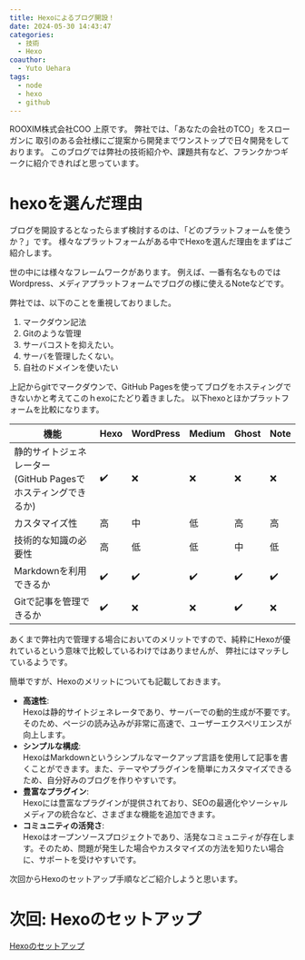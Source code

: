 ```yaml
---
title: Hexoによるブログ開設！
date: 2024-05-30 14:43:47
categories: 
  - 技術
  - Hexo
coauthor:
  - Yuto Uehara
tags:
  - node
  - hexo
  - github
---
```

ROOXIM株式会社COO 上原です。
弊社では、「あなたの会社のTCO」をスローガンに
取引のある会社様にご提案から開発までワンストップで日々開発をしております。
このブログでは弊社の技術紹介や、課題共有など、フランクかつギークに紹介できればと思っています。
<!-- more -->

# hexoを選んだ理由
ブログを開設するとなったらまず検討するのは、「どのプラットフォームを使うか？」です。
様々なプラットフォームがある中でHexoを選んだ理由をまずはご紹介します。

世の中には様々なフレームワークがあります。
例えば、一番有名なものではWordpress、メディアプラットフォームでブログの様に使えるNoteなどです。

弊社では、以下のことを重視しておりました。
1. マークダウン記法
2. Gitのような管理
3. サーバコストを抑えたい。
4. サーバを管理したくない。
5. 自社のドメインを使いたい

上記からgitでマークダウンで、GitHub Pagesを使ってブログをホスティングできないかと考えてこのｈexoにたどり着きました。
以下hexoとほかプラットフォームを比較になります。

| 機能                                        | Hexo             | WordPress     | Medium        | Ghost          | Note       |
|-------------------------------------------|------------------|---------------|---------------|----------------|------------|
| 静的サイトジェネレーター<br>(GitHub Pagesでホスティングできるか) | ✔️               | ❌             | ❌             | ❌              | ❌          |
| カスタマイズ性                                   | 高               | 中             | 低             | 高              | 高          |
| 技術的な知識の必要性                                | 高               | 低             | 低             | 中              | 低          |
| Markdownを利用できるか                           | ✔️               | ✔️             | ✔️             | ✔️              | ✔️          |
| Gitで記事を管理できるか                             | ✔️               | ❌             | ❌             | ✔️              | ❌          |

あくまで弊社内で管理する場合においてのメリットですので、純粋にHexoが優れているという意味で比較しているわけではありませんが、 弊社にはマッチしているようです。

簡単ですが、Hexoのメリットについても記載しておきます。
- **高速性**:<br>Hexoは静的サイトジェネレータであり、サーバーでの動的生成が不要です。そのため、ページの読み込みが非常に高速で、ユーザーエクスペリエンスが向上します。
- **シンプルな構成**:<br>HexoはMarkdownというシンプルなマークアップ言語を使用して記事を書くことができます。また、テーマやプラグインを簡単にカスタマイズできるため、自分好みのブログを作りやすいです。
- **豊富なプラグイン**:<br>Hexoには豊富なプラグインが提供されており、SEOの最適化やソーシャルメディアの統合など、さまざまな機能を追加できます。
- **コミュニティの活発さ**:<br>Hexoはオープンソースプロジェクトであり、活発なコミュニティが存在します。そのため、問題が発生した場合やカスタマイズの方法を知りたい場合に、サポートを受けやすいです。

次回からHexoのセットアップ手順などご紹介しようと思います。

# 次回: Hexoのセットアップ
[Hexoのセットアップ](/2024/05/30/20240530002-Hexoのセットアップ)
